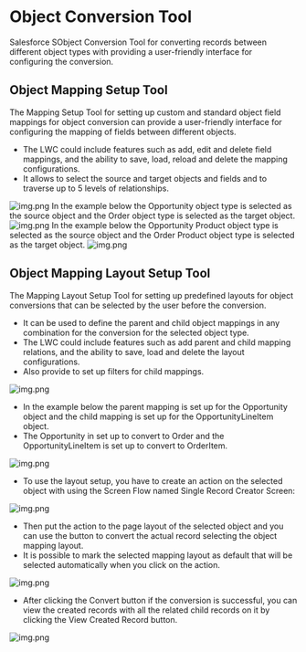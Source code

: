 # Object Conversion Tool
Salesforce SObject Conversion Tool for converting records between different object types with providing a user-friendly interface for configuring the conversion.
## Object Mapping Setup Tool
The Mapping Setup Tool for setting up custom and standard 
object field mappings for object conversion can provide a user-friendly interface
for configuring the mapping of fields between different objects.

- The LWC could include features such as add, edit and delete field mappings, 
and the ability to save, load, reload and delete the mapping configurations.
- It allows to select the source and target objects and fields and to traverse up to 5 levels of relationships.

![img.png](./documentation/images/mapping_setup_empty.png)
In the example below the Opportunity object type is selected as the source object and the Order object type is selected as the target object.
![img.png](./documentation/images/mapping_setup_loaded_1.png)
In the example below the Opportunity Product object type is selected as the source object and the Order Product object type is selected as the target object.
![img.png](./documentation/images/mapping_setup_loaded_2.png)

## Object Mapping Layout Setup Tool
The Mapping Layout Setup Tool for setting up predefined layouts for object conversions that can be selected by the user before the conversion.
- It can be used to define the parent and child object mappings in any combination for the conversion for the selected object type.
- The LWC could include features such as add parent and child mapping relations, and the ability to save, load and delete the layout configurations. 
- Also provide to set up filters for child mappings.

![img.png](./documentation/images/mapping_layout_setup_empty.png)

- In the example below the parent mapping is set up for the Opportunity object and the child mapping is set up for the OpportunityLineItem object.
- The Opportunity in set up to convert to Order and the OpportunityLineItem is set up to convert to OrderItem.

![img.png](./documentation/images/layout_setup_tool_loaded.png)

- To use the layout setup, you have to create an action on the selected object with using the Screen Flow named Single Record Creator Screen:

![img.png ](./documentation/images/setup_create_record_button.png)

- Then put the action to the page layout of the selected object and you can use the button to convert the actual record selecting the object mapping layout.
- It is possible to mark the selected mapping layout as default that will be selected automatically when you click on the action.

![img.png ](./documentation/images/screen_flow_to_convert.png)

- After clicking the Convert button if the conversion is successful, you can view the created records with all the related child records on it by clicking the View Created Record button.

![img.png ](./documentation/images/screen_flow_to_convert_success.png)
